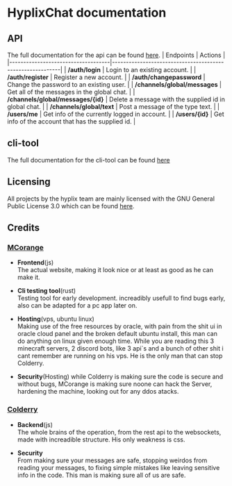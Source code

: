 # HyplixChat documentation  

## API
  The full documentation for the api can be found [here](./api/api.md).
  |   Endpoints                        |  Actions                                                  |
  |------------------------------------|-----------------------------------------------------------|
  | **/auth/login**                    |  Login to an existing account.                            |
  | **/auth/register**                 |  Register a new account.                                  |
  | **/auth/changepassword**           |  Change the password to an existing user.                 |
  | **/channels/global/messages**      |  Get all of the messages in the global chat.              |
  | **/channels/global/messages/{id}** |  Delete a message with the supplied id in global chat.    |
  | **/channels/global/text**          |  Post a message of the type text.                         |
  | **/users/me**                      |  Get info of the currently logged in account.             |
  | **/users/{id}**                    |  Get info of the account that has the supplied id.        | 
## cli-tool
  The full documentation for the cli-tool can be found [here](./cli-tool/cli-tool.md)
  
## Licensing
  All projects by the hyplix team are mainly licensed with the GNU General Public License 3.0 which can be found [here]([./api/api.md](https://www.gnu.org/licenses/gpl-3.0.txt)).
## Credits
  ### [MCorange](https://github.com/MCorange99)
   - **Frontend**(js)  
       The actual website, making it look nice or at least as good as he can make it.
   
   - **Cli testing tool**(rust)  
       Testing tool for early development. increadibly usefull to find bugs early,
       also can be adapted for a pc app later on.

   - **Hosting**(vps, ubuntu linux)  
       Making use of the free resources by oracle, with pain from the shit ui in oracle cloud panel and the broken default ubuntu install,
       this man can do anything on linux given enough time. While you are reading this 3 minecraft servers, 2 discord bots, like 3 api\`s
       and a bunch of other shit i cant remember are running on his vps. He is the only man that can stop Colderry.

   - **Security**(Hosting)
       while Colderry is making sure the code is secure and without bugs, MCorange is making sure noone can hack the Server,
       hardening the machine, looking out for any ddos atacks.
         
       
  ### [Colderry](https://github.com/colderry)
   - **Backend**(js)  
       The whole brains of the operation, from the rest api to the websockets, made with increadible structure.
       His only weakness is css.

   - **Security**  
       From making sure your messages are safe, stopping weirdos from reading your messages, 
       to fixing simple mistakes like leaving sensitive info in the code. This man is making sure all of us are safe.
